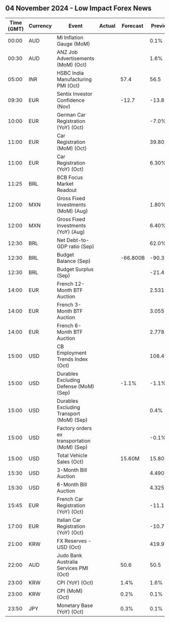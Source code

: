 ## 04 November 2024 - Low Impact Forex News

| Time (GMT) | Currency | Event | Actual | Forecast | Previous |
|------|----------|-------|--------|----------|----------|
| 00:00 | AUD | MI Inflation Gauge (MoM) |  |  | 0.1% |
| 00:30 | AUD | ANZ Job Advertisements (MoM) (Oct) |  |  | 1.6% |
| 05:00 | INR | HSBC India Manufacturing PMI (Oct) |  | 57.4 | 56.5 |
| 09:30 | EUR | Sentix Investor Confidence (Nov) |  | -12.7 | -13.8 |
| 10:00 | EUR | German Car Registration (YoY) (Oct) |  |  | -7.0% |
| 11:00 | EUR | Car Registration (MoM) (Oct) |  |  | 39.80% |
| 11:00 | EUR | Car Registration (YoY) (Oct) |  |  | 6.30% |
| 11:25 | BRL | BCB Focus Market Readout |  |  |  |
| 12:00 | MXN | Gross Fixed Investments (MoM) (Aug) |  |  | 1.80% |
| 12:00 | MXN | Gross Fixed Investments (YoY) (Aug) |  |  | 6.40% |
| 12:30 | BRL | Net Debt-to-GDP ratio (Sep) |  |  | 62.0% |
| 12:30 | BRL | Budget Balance (Sep) |  | -66.800B | -90.381B |
| 12:30 | BRL | Budget Surplus (Sep) |  |  | -21.425B |
| 14:00 | EUR | French 12-Month BTF Auction |  |  | 2.531% |
| 14:00 | EUR | French 3-Month BTF Auction |  |  | 3.055% |
| 14:00 | EUR | French 6-Month BTF Auction |  |  | 2.778% |
| 15:00 | USD | CB Employment Trends Index (Oct) |  |  | 108.48 |
| 15:00 | USD | Durables Excluding Defense (MoM) (Sep) |  | -1.1% | -1.1% |
| 15:00 | USD | Durables Excluding Transport (MoM) (Sep) |  |  | 0.4% |
| 15:00 | USD | Factory orders ex transportation (MoM) (Sep) |  |  | -0.1% |
| 15:00 | USD | Total Vehicle Sales (Oct) |  | 15.60M | 15.80M |
| 15:30 | USD | 3-Month Bill Auction |  |  | 4.490% |
| 15:30 | USD | 6-Month Bill Auction |  |  | 4.325% |
| 15:45 | EUR | French Car Registration (YoY) (Oct) |  |  | -11.1% |
| 17:00 | EUR | Italian Car Registration (YoY) (Oct) |  |  | -10.7% |
| 21:00 | KRW | FX Reserves - USD (Oct) |  |  | 419.97B |
| 22:00 | AUD | Judo Bank Australia Services PMI (Oct) |  | 50.6 | 50.5 |
| 23:00 | KRW | CPI (YoY) (Oct) |  | 1.4% | 1.6% |
| 23:00 | KRW | CPI (MoM) (Oct) |  | 0.2% | 0.1% |
| 23:50 | JPY | Monetary Base (YoY) (Oct) |  | 0.3% | 0.1% |
